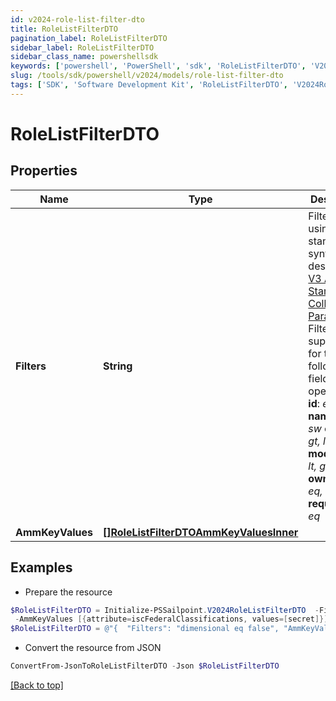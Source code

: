 ```yaml
---
id: v2024-role-list-filter-dto
title: RoleListFilterDTO
pagination_label: RoleListFilterDTO
sidebar_label: RoleListFilterDTO
sidebar_class_name: powershellsdk
keywords: ['powershell', 'PowerShell', 'sdk', 'RoleListFilterDTO', 'V2024RoleListFilterDTO'] 
slug: /tools/sdk/powershell/v2024/models/role-list-filter-dto
tags: ['SDK', 'Software Development Kit', 'RoleListFilterDTO', 'V2024RoleListFilterDTO']
---
```



# RoleListFilterDTO

## Properties

Name | Type | Description | Notes
------------ | ------------- | ------------- | -------------
**Filters** | **String** | Filter results using the standard syntax described in [V3 API Standard Collection Parameters](https://developer.sailpoint.com/idn/api/standard-collection-parameters#filtering-results) Filtering is supported for the following fields and operators:  **id**: *eq, in*  **name**: *eq, sw*  **created**: *gt, lt, ge, le*  **modified**: *gt, lt, ge, le*  **owner.id**: *eq, in*  **requestable**: *eq* | [optional] 
**AmmKeyValues** | [**[]RoleListFilterDTOAmmKeyValuesInner**](role-list-filter-dto-amm-key-values-inner) |  | [optional] 

## Examples

- Prepare the resource
```powershell
$RoleListFilterDTO = Initialize-PSSailpoint.V2024RoleListFilterDTO  -Filters dimensional eq false `
 -AmmKeyValues [{attribute=iscFederalClassifications, values=[secret]}]
$RoleListFilterDTO = @"{  "Filters": "dimensional eq false", "AmmKeyValues": [{"attribute": "iscFederalClassifications", "values":["secret"]}] }"@
```

- Convert the resource from JSON
```powershell
ConvertFrom-JsonToRoleListFilterDTO -Json $RoleListFilterDTO
```


[[Back to top]](#) 

